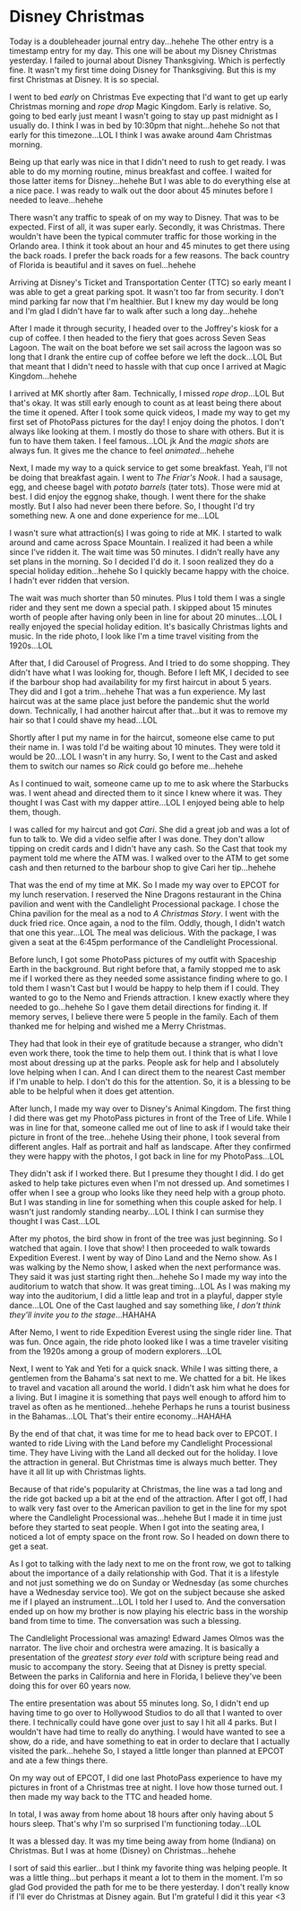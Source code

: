 # Disney Christmas

Today is a doubleheader journal entry day...hehehe The other entry is a timestamp entry for my day. This one will be about my Disney Christmas yesterday. I failed to journal about Disney Thanksgiving. Which is perfectly fine. It wasn't my first time doing Disney for Thanksgiving. But this is my first Christmas at Disney. It is so special.

I went to bed *early* on Christmas Eve expecting that I'd want to get up early Christmas morning and *rope drop* Magic Kingdom. Early is relative. So, going to bed early just meant I wasn't going to stay up past midnight as I usually do. I think I was in bed by 10:30pm that night...hehehe So not that early for this timezone...LOL I think I was awake around 4am Christmas morning.

Being up that early was nice in that I didn't need to rush to get ready. I was able to do my morning routine, minus breakfast and coffee. I waited for those latter items for Disney...hehehe But I was able to do everything else at a nice pace. I was ready to walk out the door about 45 minutes before I needed to leave...hehehe

There wasn't any traffic to speak of on my way to Disney. That was to be expected. First of all, it was super early. Secondly, it was Christmas. There wouldn't have been the typical commuter traffic for those working in the Orlando area. I think it took about an hour and 45 minutes to get there using the back roads. I prefer the back roads for a few reasons. The back country of Florida is beautiful and it saves on fuel...hehehe

Arriving at Disney's Ticket and Transportation Center (TTC) so early meant I was able to get a great parking spot. It wasn't too far from security. I don't mind parking far now that I'm healthier. But I knew my day would be long and I'm glad I didn't have far to walk after such a long day...hehehe

After I made it through security, I headed over to the Joffrey's kiosk for a cup of coffee. I then headed to the fiery that goes across Seven Seas Lagoon. The wait on the boat before we set sail across the lagoon was so long that I drank the entire cup of coffee before we left the dock...LOL But that meant that I didn't need to hassle with that cup once I arrived at Magic Kingdom...hehehe

I arrived at MK shortly after 8am. Technically, I missed *rope drop*...LOL But that's okay. It was still early enough to count as at least being there about the time it opened. After I took some quick videos, I made my way to get my first set of PhotoPass pictures for the day! I enjoy doing the photos. I don't always like looking at them. I mostly do those to share with others. But it is fun to have them taken. I feel famous...LOL jk And the *magic shots* are always fun. It gives me the chance to feel *animated*...hehehe

Next, I made my way to a quick service to get some breakfast. Yeah, I'll not be doing that breakfast again. I went to *The Friar's Nook*. I had a sausage, egg, and cheese bagel with *potato barrels* (tater tots). Those were mid at best. I did enjoy the eggnog shake, though. I went there for the shake mostly. But I also had never been there before. So, I thought I'd try something new. A one and done experience for me...LOL

I wasn't sure what attraction(s) I was going to ride at MK. I started to walk around and came across Space Mountain. I realized it had been a while since I've ridden it. The wait time was 50 minutes. I didn't really have any set plans in the morning. So I decided I'd do it. I soon realized they do a special holiday edition...hehehe So I quickly became happy with the choice. I hadn't ever ridden that version.

The wait was much shorter than 50 minutes. Plus I told them I was a single rider and they sent me down a special path. I skipped about 15 minutes worth of people after having only been in line for about 20 minutes...LOL I really enjoyed the special holiday edition. It's basically Christmas lights and music. In the ride photo, I look like I'm a time travel visiting from the 1920s...LOL

After that, I did Carousel of Progress. And I tried to do some shopping. They didn't have what I was looking for, though. Before I left MK, I decided to see if the barbour shop had availability for my first haircut in about 5 years. They did and I got a trim...hehehe That was a fun experience. My last haircut was at the same place just before the pandemic shut the world down. Technically, I had another haircut after that...but it was to remove my hair so that I could shave my head...LOL

Shortly after I put my name in for the haircut, someone else came to put their name in. I was told I'd be waiting about 10 minutes. They were told it would be 20...LOL I wasn't in any hurry. So, I went to the Cast and asked them to switch our names so *Rick* could go before me...hehehe

As I continued to wait, someone came up to me to ask where the Starbucks was. I went ahead and directed them to it since I knew where it was. They thought I was Cast with my dapper attire...LOL I enjoyed being able to help them, though.

I was called for my haircut and got *Cari*. She did a great job and was a lot of fun to talk to. We did a video selfie after I was done. They don't allow tipping on credit cards and I didn't have any cash. So the Cast that took my payment told me where the ATM was. I walked over to the ATM to get some cash and then returned to the barbour shop to give Cari her tip...hehehe

That was the end of my time at MK. So I made my way over to EPCOT for my lunch reservation. I reserved the Nine Dragons restaurant in the China pavilion and went with the Candlelight Processional package. I chose the China pavilion for the meal as a nod to *A Christmas Story*. I went with the duck fried rice. Once again, a nod to the film. Oddly, though, I didn't watch that one this year...LOL The meal was delicious. With the package, I was given a seat at the 6:45pm performance of the Candlelight Processional.

Before lunch, I got some PhotoPass pictures of my outfit with Spaceship Earth in the background. But right before that, a family stopped me to ask me if I worked there as they needed some assistance finding where to go. I told them I wasn't Cast but I would be happy to help them if I could. They wanted to go to the Nemo and Friends attraction. I knew exactly where they needed to go...hehehe So I gave them detail directions for finding it. If memory serves, I believe there were 5 people in the family. Each of them thanked me for helping and wished me a Merry Christmas.

They had that look in their eye of gratitude because a stranger, who didn't even work there, took the time to help them out. I think that is what I love most about dressing up at the parks. People ask for help and I absolutely love helping when I can. And I can direct them to the nearest Cast member if I'm unable to help. I don't do this for the attention. So, it is a blessing to be able to be helpful when it does get attention.

After lunch, I made my way over to Disney's Animal Kingdom. The first thing I did there was get my PhotoPass pictures in front of the Tree of Life. While I was in line for that, someone called me out of line to ask if I would take their picture in front of the tree...hehehe Using their phone, I took several from different angles. Half as portrait and half as landscape. After they confirmed they were happy with the photos, I got back in line for my PhotoPass...LOL

They didn't ask if I worked there. But I presume they thought I did. I do get asked to help take pictures even when I'm not dressed up. And sometimes I offer when I see a group who looks like they need help with a group photo. But I was standing in line for something when this couple asked for help. I wasn't just randomly standing nearby...LOL I think I can surmise they thought I was Cast...LOL

After my photos, the bird show in front of the tree was just beginning. So I watched that again. I love that show! I then proceeded to walk towards Expedition Everest. I went by way of Dino Land and the Nemo show. As I was walking by the Nemo show, I asked when the next performance was. They said it was just starting right then...hehehe So I made my way into the auditorium to watch that show. It was great timing...LOL As I was making my way into the auditorium, I did a little leap and trot in a playful, dapper style dance...LOL One of the Cast laughed and say something like, *I don't think they'll invite you to the stage*...HAHAHA

After Nemo, I went to ride Expedition Everest using the single rider line. That was fun. Once again, the ride photo looked like I was a time traveler visiting from the 1920s among a group of modern explorers...LOL

Next, I went to Yak and Yeti for a quick snack. While I was sitting there, a gentlemen from the Bahama's sat next to me. We chatted for a bit. He likes to travel and vacation all around the world. I didn't ask him what he does for a living. But I imagine it is something that pays well enough to afford him to travel as often as he mentioned...hehehe Perhaps he runs a tourist business in the Bahamas...LOL That's their entire economy...HAHAHA

By the end of that chat, it was time for me to head back over to EPCOT. I wanted to ride Living with the Land before my Candlelight Processional time. They have Living with the Land all decked out for the holiday. I love the attraction in general. But Christmas time is always much better. They have it all lit up with Christmas lights.

Because of that ride's popularity at Christmas, the line was a tad long and the ride got backed up a bit at the end of the attraction. After I got off, I had to walk very fast over to the American pavilion to get in the line for my spot where the Candlelight Processional was...hehehe But I made it in time just before they started to seat people. When I got into the seating area, I noticed a lot of empty space on the front row. So I headed on down there to get a seat.

As I got to talking with the lady next to me on the front row, we got to talking about the importance of a daily relationship with God. That it is a lifestyle and not just something we do on Sunday or Wednesday (as some churches have a Wednesday service too). We got on the subject because she asked me if I played an instrument...LOL I told her I used to. And the conversation ended up on how my brother is now playing his electric bass in the worship band from time to time. The conversation was such a blessing.

The Candlelight Processional was amazing! Edward James Olmos was the narrator. The live choir and orchestra were amazing. It is basically a presentation of the *greatest story ever told* with scripture being read and music to accompany the story. Seeing that at Disney is pretty special. Between the parks in California and here in Florida, I believe they've been doing this for over 60 years now.

The entire presentation was about 55 minutes long. So, I didn't end up having time to go over to Hollywood Studios to do all that I wanted to over there. I technically could have gone over just to say I hit all 4 parks. But I wouldn't have had time to really do anything. I would have wanted to see a show, do a ride, and have something to eat in order to declare that I actually visited the park...hehehe So, I stayed a little longer than planned at EPCOT and ate a few things there.

On my way out of EPCOT, I did one last PhotoPass experience to have my pictures in front of a Christmas tree at night. I love how those turned out. I then made my way back to the TTC and headed home.

In total, I was away from home about 18 hours after only having about 5 hours sleep. That's why I'm so surprised I'm functioning today...LOL

It was a blessed day. It was my time being away from home (Indiana) on Christmas. But I was at home (Disney) on Christmas...hehehe

I sort of said this earlier...but I think my favorite thing was helping people. It was a little thing...but perhaps it meant a lot to them in the moment. I'm so glad God provided the path for me to be there yesterday. I don't really know if I'll ever do Christmas at Disney again. But I'm grateful I did it this year <3